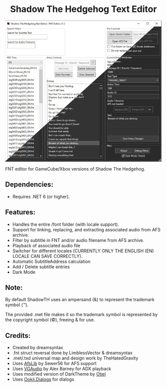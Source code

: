 <div align="center"><h1>Shadow The Hedgehog Text Editor</h1>
<img src="https://raw.githubusercontent.com/ShadowTheHedgehogHacking/ShadowTHTextEditor/master/res/preview.jpg" align="center" />
</div>





FNT editor for GameCube/Xbox versions of Shadow The Hedgehog.

## Dependencies:
* Requires .NET 6 (or higher).

## Features:
* Handles the entire /font folder (with locale support).
* Support for linking, replacing, and extracting associated audio from AFS archive.
* Filter by subtitle in FNT and/or audio filename from AFS archive.
* Playback of associated audio file
* Switcher for different locales (CURRENTLY ONLY THE ENGLISH (EN) LOCALE CAN SAVE CORRECTLY).
* Automatic SubtitleAddress calculation
* Add / Delete subtitle entries
* Dark Mode


## Note:
By default ShadowTH uses an ampersand (&) to represent the trademark symbol (™).

The provided .met file makes it so the trademark symbol is represented by the copyright symbol (©️), freeing & for use.

## Credits:
* Created by dreamsyntax
* .fnt struct reversal done by LimblessVector & dreamsyntax
* .met/.txd universal map and design work by TheHatedGravity
* Uses [AfsLib](https://github.com/Sewer56/AfsLib) by Sewer56 for AFS support
* Uses [VGAudio](https://github.com/Thealexbarney/VGAudio) by Alex Barney for ADX playback
* Uses modified version of DarkTheme by [Otiel](https://github.com/Otiel)
* Uses [Ookii.Dialogs](https://github.com/ookii-dialogs/ookii-dialogs-wpf) for dialogs